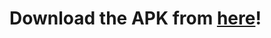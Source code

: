 # Download the APK from [here](https://github.com/Mvb1122/Java-Projects/blob/main/Exponentials%20App/Exponentials%20App%2C%20featuring%20Kona%20Izumi%2C%20from%20Lucky%20Star.apk)!
